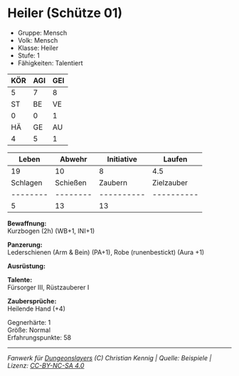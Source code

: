 # Heiler (Schütze 01)  
- Gruppe: Mensch  
- Volk: Mensch  
- Klasse: Heiler  
- Stufe: 1  
- Fähigkeiten: Talentiert  


| KÖR | AGI | GEI |  
| --- | --- | --- |  
| 5   | 7   | 8   |
| ST  | BE  | VE  |  
| 0   | 0   | 1   |
| HÄ  | GE  | AU  |  
| 4   | 5   | 1   |


| Leben    | Abwehr   | Initiative | Laufen     |
| -------- | -------- | ---------- | ---------- |
| 19       | 10       | 8          | 4.5        |
| Schlagen | Schießen | Zaubern    | Zielzauber |
| -------- | -------- | ---------- | ---------- |
| 5        | 13       | 13         |            |

**Bewaffnung:**  
Kurzbogen (2h) (WB+1, INI+1)

**Panzerung:**  
Lederschienen (Arm & Bein) (PA+1), Robe (runenbestickt) (Aura +1)

**Ausrüstung:**  


**Talente:**  
Fürsorger III, Rüstzauberer I

**Zaubersprüche:**  
Heilende Hand (+4)

Gegnerhärte: 1  
Größe: Normal  
Erfahrungspunkte: 58  



___
*Fanwerk für [Dungeonslayers](https://www.dungeonslayers.net/) (C) Christian Kennig | Quelle: Beispiele | Lizenz: [CC-BY-NC-SA 4.0](https://creativecommons.org/licenses/by-nc-sa/4.0/deed.de)*
